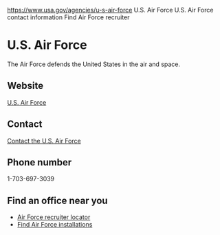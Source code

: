 

https://www.usa.gov/agencies/u-s-air-force
U.S. Air Force
U.S. Air Force contact information
Find Air Force recruiter

U.S. Air Force
==============

The Air Force defends the United States in the air and space.

Website
-------

[U.S. Air Force](https://www.af.mil/)

Contact
-------

[Contact the U.S. Air Force](https://www.af.mil/Contact-Us/)

Phone number
------------

1-703-697-3039

Find an office near you
-----------------------

* [Air Force recruiter locator](https://www.airforce.com/find-a-recruiter)
* [Find Air Force installations](https://www.airforce.com/lifestyle/locations)
